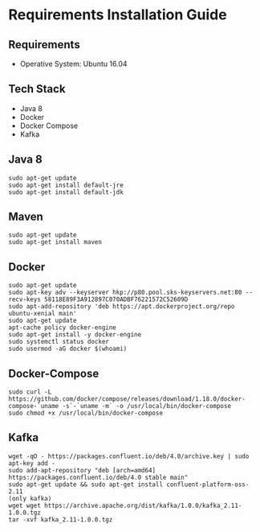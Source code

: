 Requirements Installation Guide
=================
Requirements
------------
- Operative System: Ubuntu 16.04 

Tech Stack
------------
- Java 8
- Docker
- Docker Compose
- Kafka

Java 8
------------
```
sudo apt-get update
sudo apt-get install default-jre
sudo apt-get install default-jdk
```

Maven
-----
```
sudo apt-get update
sudo apt-get install maven
```

Docker
------------
```
sudo apt-get update
sudo apt-key adv --keyserver hkp://p80.pool.sks-keyservers.net:80 --recv-keys 58118E89F3A912897C070ADBF76221572C52609D
sudo apt-add-repository 'deb https://apt.dockerproject.org/repo ubuntu-xenial main'
sudo apt-get update
apt-cache policy docker-engine
sudo apt-get install -y docker-engine
sudo systemctl status docker
sudo usermod -aG docker $(whoami)
```
Docker-Compose
------------
```
sudo curl -L https://github.com/docker/compose/releases/download/1.18.0/docker-compose-`uname -s`-`uname -m` -o /usr/local/bin/docker-compose
sudo chmod +x /usr/local/bin/docker-compose
```
Kafka
------------
```
wget -qO - https://packages.confluent.io/deb/4.0/archive.key | sudo apt-key add -
sudo add-apt-repository "deb [arch=amd64] https://packages.confluent.io/deb/4.0 stable main"
sudo apt-get update && sudo apt-get install confluent-platform-oss-2.11
(only kafka)
wget wget https://archive.apache.org/dist/kafka/1.0.0/kafka_2.11-1.0.0.tgz
tar -xvf kafka_2.11-1.0.0.tgz
```
